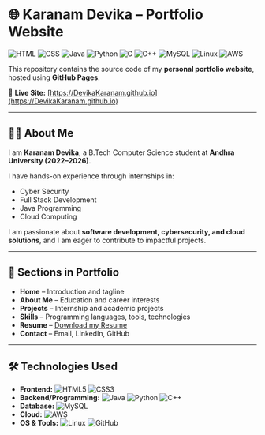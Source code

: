 # 🌐 Karanam Devika – Portfolio Website

![HTML](https://img.shields.io/badge/Code-HTML-orange?logo=html5&logoColor=white)
![CSS](https://img.shields.io/badge/Code-CSS-blue?logo=css3&logoColor=white)
![Java](https://img.shields.io/badge/Code-Java-red?logo=openjdk&logoColor=white)
![Python](https://img.shields.io/badge/Code-Python-yellow?logo=python&logoColor=white)
![C](https://img.shields.io/badge/Code-C-lightgrey?logo=c&logoColor=white)
![C++](https://img.shields.io/badge/Code-C++-blue?logo=cplusplus&logoColor=white)
![MySQL](https://img.shields.io/badge/Database-MySQL-blue?logo=mysql&logoColor=white)
![Linux](https://img.shields.io/badge/OS-Linux-black?logo=linux&logoColor=white)
![AWS](https://img.shields.io/badge/Cloud-AWS-orange?logo=amazonaws&logoColor=white)

This repository contains the source code of my **personal portfolio website**, hosted using **GitHub Pages**.  

🔗 **Live Site:** [https://DevikaKaranam.github.io](https://DevikaKaranam.github.io)

---

## 👩‍💻 About Me
I am **Karanam Devika**, a B.Tech Computer Science student at **Andhra University (2022–2026)**.  

I have hands-on experience through internships in:  
- Cyber Security  
- Full Stack Development  
- Java Programming  
- Cloud Computing  

I am passionate about **software development, cybersecurity, and cloud solutions**, and I am eager to contribute to impactful projects.  

---

## 📂 Sections in Portfolio
- **Home** – Introduction and tagline  
- **About Me** – Education and career interests  
- **Projects** – Internship and academic projects  
- **Skills** – Programming languages, tools, technologies  
- **Resume** – [Download my Resume](./resume.pdf)  
- **Contact** – Email, LinkedIn, GitHub  

---

## 🛠️ Technologies Used
- **Frontend:** ![HTML5](https://img.shields.io/badge/HTML5-orange?logo=html5&logoColor=white) ![CSS3](https://img.shields.io/badge/CSS3-blue?logo=css3&logoColor=white)  
- **Backend/Programming:** ![Java](https://img.shields.io/badge/Java-red?logo=openjdk&logoColor=white) ![Python](https://img.shields.io/badge/Python-yellow?logo=python&logoColor=white) ![C++](https://img.shields.io/badge/C++-blue?logo=cplusplus&logoColor=white)  
- **Database:** ![MySQL](https://img.shields.io/badge/MySQL-blue?logo=mysql&logoColor=white)  
- **Cloud:** ![AWS](https://img.shields.io/badge/AWS-orange?logo=amazonaws&logoColor=white)  
- **OS & Tools:** ![Linux](https://img.shields.io/badge/Linux-black?logo=linux&logoColor=white) ![GitHub](https://img.shields.io/badge/GitHub-181717?logo=github&logoColor=white)  
